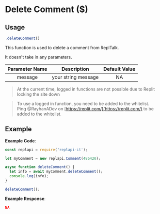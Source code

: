 # Delete Comment ($)

## Usage
```js
.deleteComment()
```

This function is used to delete a comment from ReplTalk.

It doesn't take in any parameters.

| Parameter Name | Description | Default Value |
| :---: | :---: | :---: |
| message | your string message | NA |

> At the current time, logged in functions are not possible due to Replit locking the site down

> To use a logged in function, you need to be added to the whitelist. Ping @RayhanADev on [https://replit.com/](https://replit.com/) to be added to the whitelist.

## Example
**Example Code**:
```js
const replapi = require('replapi-it');

let myComment = new replapi.Comment(486420);

async function deleteComment() {
  let info = await myComment.deleteComment();
  console.log(info);
}

deleteComment();
```

**Example Response**:
```json
NA
```